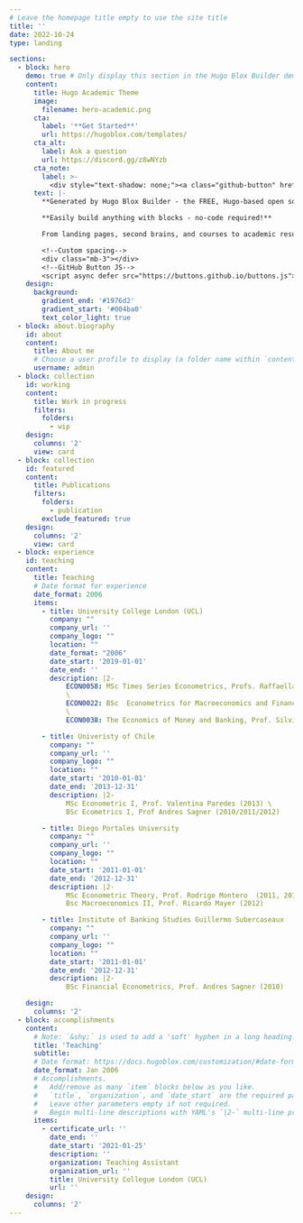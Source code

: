 ```yaml
---
# Leave the homepage title empty to use the site title
title: ''
date: 2022-10-24
type: landing

sections:
  - block: hero
    demo: true # Only display this section in the Hugo Blox Builder demo site
    content:
      title: Hugo Academic Theme
      image:
        filename: hero-academic.png
      cta:
        label: '**Get Started**'
        url: https://hugoblox.com/templates/
      cta_alt:
        label: Ask a question
        url: https://discord.gg/z8wNYzb
      cta_note:
        label: >-
          <div style="text-shadow: none;"><a class="github-button" href="https://github.com/HugoBlox/hugo-blox-builder" data-icon="octicon-star" data-size="large" data-show-count="true" aria-label="Star">Star Hugo Blox Builder</a></div><div style="text-shadow: none;"><a class="github-button" href="https://github.com/HugoBlox/theme-academic-cv" data-icon="octicon-star" data-size="large" data-show-count="true" aria-label="Star">Star the Academic template</a></div>
      text: |-
        **Generated by Hugo Blox Builder - the FREE, Hugo-based open source website builder trusted by 500,000+ sites.**

        **Easily build anything with blocks - no-code required!**

        From landing pages, second brains, and courses to academic resumés, conferences, and tech blogs.

        <!--Custom spacing-->
        <div class="mb-3"></div>
        <!--GitHub Button JS-->
        <script async defer src="https://buttons.github.io/buttons.js"></script>
    design:
      background:
        gradient_end: '#1976d2'
        gradient_start: '#004ba0'
        text_color_light: true
  - block: about.biography
    id: about
    content:
      title: About me
      # Choose a user profile to display (a folder name within `content/authors/`)
      username: admin
  - block: collection
    id: working
    content:
      title: Work in progress
      filters:
        folders:
          - wip
    design:
      columns: '2'
      view: card
  - block: collection
    id: featured
    content:
      title: Publications
      filters:
        folders:
          - publication
        exclude_featured: true
    design:
      columns: '2'
      view: card
  - block: experience
    id: teaching
    content:
      title: Teaching
      # Date format for experience
      date_format: 2006
      items:
        - title: University College London (UCL)
          company: ""
          company_url: ''
          company_logo: ""
          location: ""
          date_format: "2006"
          date_start: '2019-01-01'
          date_end: ''
          description: |2-
              ECON0058: MSc Times Series Econometrics, Profs. Raffaella Giacomini, Saleem Bahaj and Andrea Carriero (Spring 2020/2021/2022/2023/2024) \
              \
              ECON0022: BSc  Econometrics for Macroeconomics and Finance, Prof. Dennis Kristensen (Fall 2021/2022/2023)  \
              \
              ECON0038: The Economics of Money and Banking, Prof. Silvia Dalbianco (Spring 2019)

        - title: Univeristy of Chile
          company: ""
          company_url: ''
          company_logo: ""
          location: ""
          date_start: '2010-01-01'
          date_end: '2013-12-31'
          description: |2-
              MSc Econometric I, Prof. Valentina Paredes (2013) \
              BSc Ecometrics I, Prof Andres Sagner (2010/2011/2012)

        - title: Diego Portales University
          company: ""
          company_url: ''
          company_logo: ""
          location: ""
          date_start: '2011-01-01'
          date_end: '2012-12-31'
          description: |2-
              MSc Econometric Theory, Prof. Rodrigo Montero  (2011, 2012) \
              Bsc Macroeconomics II, Prof. Ricardo Mayer (2012)

        - title: Institute of Banking Studies Guillermo Subercaseaux
          company: ""
          company_url: ''
          company_logo: ""
          location: ""
          date_start: '2011-01-01'
          date_end: '2012-12-31'
          description: |2-
              BSc Financial Econometrics, Prof. Andres Sagner (2010) 

    design:
      columns: '2'
  - block: accomplishments
    content:
      # Note: `&shy;` is used to add a 'soft' hyphen in a long heading.
      title: 'Teaching'
      subtitle:
      # Date format: https://docs.hugoblox.com/customization/#date-format
      date_format: Jan 2006
      # Accomplishments.
      #   Add/remove as many `item` blocks below as you like.
      #   `title`, `organization`, and `date_start` are the required parameters.
      #   Leave other parameters empty if not required.
      #   Begin multi-line descriptions with YAML's `|2-` multi-line prefix.
      items:
        - certificate_url: ''
          date_end: ''
          date_start: '2021-01-25'
          description: ''
          organization: Teaching Assistant
          organization_url: ''
          title: University Collegue London (UCL)
          url: ''
    design:
      columns: '2'
---
```

